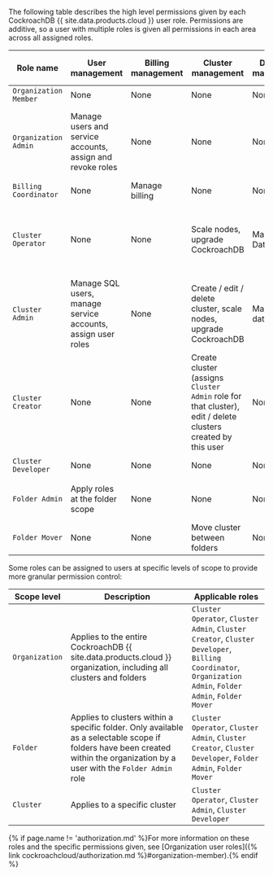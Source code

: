 The following table describes the high level permissions given by each CockroachDB {{ site.data.products.cloud }} user role. Permissions are additive, so a user with multiple roles is given all permissions in each area across all assigned roles.

| **Role name** | **User management** | **Billing management** | **Cluster management** | **Database management** | **Monitoring & observability** | **Security & access** | **Backup & restore** | **Folder management** | **Other permissions** |
|---|---|---|---|---|---|---|---|---|---|
| `Organization Member` | None | None | None | None | None | None | None | None | None |
| `Organization Admin` | Manage users and service accounts, assign and revoke roles | None | None | None | None | None | None | None | Manage [enterprise (self-hosted) licenses]({% link {{ site.current_cloud_version }}/licensing-faqs.md %}#obtain-a-license), manage email alerts |
| `Billing Coordinator` | None | Manage billing | None | None | None | None | None | None | None |
| `Cluster Operator` | None | None | Scale nodes, upgrade CockroachDB | Manage Databases | View metrics / insights / logs / jobs | Manage network auth, configure SQL SSO, view PCI status | View / restore backups | None | Access DB console, configure maintenance windows, send test alerts |
| `Cluster Admin` | Manage SQL users, manage service accounts, assign user roles | None | Create / edit / delete cluster, scale nodes, upgrade CockroachDB | Manage databases | View metrics / insights | Manage network auth, configure SQL SSO, view PCI status | View / restore backups | None, unless role is assigned with organization scope | Access DB console, configure maintenance windows |
| `Cluster Creator` | None | None | Create cluster (assigns `Cluster Admin` role for that cluster), edit / delete clusters created by this user | None | None | None, unless role is assigned with organization scope | None | None, unless role is assigned with organization scope | None |
| `Cluster Developer` | None | None | None | None | None | None | None | None | Access DB console, view cluster details |
| `Folder Admin` | Apply roles at the folder scope | None | None | None | None | None | None | Create / delete / manage folders | None |
| `Folder Mover` | None | None | Move cluster between folders | None | None | None | None | None | None |

Some roles can be assigned to users at specific levels of scope to provide more granular permission control:

| **Scope level** | **Description** | **Applicable roles** |
|---|---|---|
| `Organization` | Applies to the entire CockroachDB {{ site.data.products.cloud }} organization, including all clusters and folders | `Cluster Operator`, `Cluster Admin`, `Cluster Creator`, `Cluster Developer`, `Billing Coordinator`, `Organization Admin`, `Folder Admin`, `Folder Mover` |
| `Folder` | Applies to clusters within a specific folder. Only available as a selectable scope if folders have been created within the organization by a user with the `Folder Admin` role | `Cluster Operator`, `Cluster Admin`, `Cluster Creator`, `Cluster Developer`, `Folder Admin`, `Folder Mover` |
| `Cluster` | Applies to a specific cluster | `Cluster Operator`, `Cluster Admin`, `Cluster Developer` |

{% if page.name != 'authorization.md' %}For more information on these roles and the specific permissions given, see [Organization user roles]({% link cockroachcloud/authorization.md %}#organization-member).{% endif %}